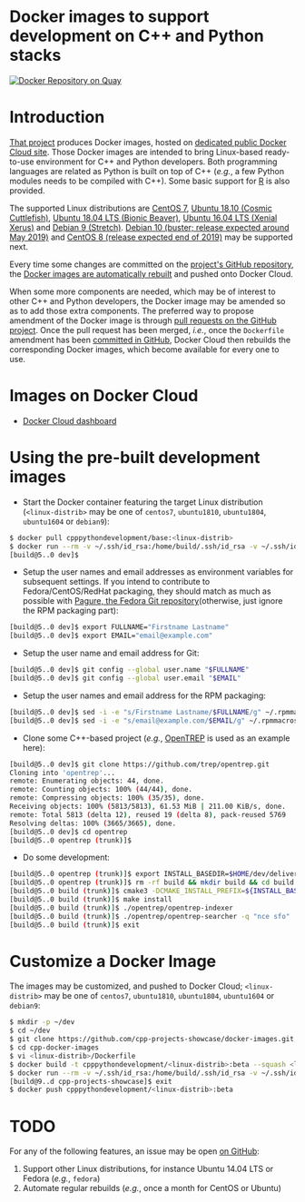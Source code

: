 Docker images to support development on C++ and Python stacks
=============================================================

[![Docker Repository on Quay](https://quay.io/repository/cpppythondevelopment/base/status "Docker Repository on Quay")](https://quay.io/repository/cpppythondevelopment/base)

# Introduction
[That project](https://github.com/cpp-projects-showcase/docker-images)
produces Docker images, hosted on [dedicated
public Docker Cloud site](https://cloud.docker.com/u/cpppythondevelopment/repository/docker/cpppythondevelopment/base).
Those Docker images are intended to bring Linux-based ready-to-use environment
for C++ and Python developers. Both programming languages are related
as Python is built on top of C++ (_e.g._, a few Python modules needs
to be compiled with C++).
Some basic support for [R](http://r-project.org) is also provided.

The supported Linux distributions are
[CentOS 7](https://wiki.centos.org/Manuals/ReleaseNotes/CentOS7),
[Ubuntu 18.10 (Cosmic Cuttlefish)](http://releases.ubuntu.com/18.10/),
[Ubuntu 18.04 LTS (Bionic Beaver)](http://releases.ubuntu.com/18.04/),
[Ubuntu 16.04 LTS (Xenial Xerus)](http://releases.ubuntu.com/16.04/)
and [Debian 9 (Stretch)](https://www.debian.org/releases/stretch/).
[Debian 10 (buster; release expected around May 2019)](https://www.debian.org/releases/buster/)
and [CentOS 8 (release expected end of 2019)](https://wiki.centos.org/Manuals/ReleaseNotes/CentOS8)
may be supported next.

Every time some changes are committed on the [project's GitHub
repository](https://github.com/cpp-projects-showcase/docker-images),
the [Docker images are automatically
rebuilt](https://cloud.docker.com/u/cpppythondevelopment/repository/docker/cpppythondevelopment/base/timeline)
and pushed onto Docker Cloud.

When some more components are needed, which may be of interest to other
C++ and Python developers, the Docker image may be amended so as to add
those extra components.
The preferred way to propose amendment of the Docker image is through
[pull requests on the GitHub
project](https://github.com/cpp-projects-showcase/docker-images/pulls).
Once the pull request has been merged, _i.e._, once the `Dockerfile` amendment
has been [committed in
GitHub](https://github.com/cpp-projects-showcase/docker-images/commits/master),
Docker Cloud then rebuilds the corresponding Docker images, which become
available for every one to use.

# Images on Docker Cloud
* [Docker Cloud dashboard](https://cloud.docker.com/u/cpppythondevelopment/repository/docker/cpppythondevelopment/base)

# Using the pre-built development images
* Start the Docker container featuring the target Linux distribution
  (`<linux-distrib>` may be one of `centos7`, `ubuntu1810`, `ubuntu1804`,
   `ubuntu1604` or `debian9`):
```bash
$ docker pull cpppythondevelopment/base:<linux-distrib>
$ docker run --rm -v ~/.ssh/id_rsa:/home/build/.ssh/id_rsa -v ~/.ssh/id_rsa.pub:/home/build/.ssh/id_rsa.pub -it cpppythondevelopment/base:<linux-distrib>
[build@5..0 dev]$ 
```

* Setup the user names and email addresses as environment variables for
  subsequent settings. If you intend to contribute to Fedora/CentOS/RedHat
  packaging, they should match as much as possible with
  [Pagure, the Fedora Git repository](https://src.fedoraproject.org/settings#nav-email-tab)(otherwise, just ignore the RPM packaging part):
```bash
[build@5..0 dev]$ export FULLNAME="Firstname Lastname"
[build@5..0 dev]$ export EMAIL="email@example.com"
```

* Setup the user name and email address for Git:
```bash
[build@5..0 dev]$ git config --global user.name "$FULLNAME"
[build@5..0 dev]$ git config --global user.email "$EMAIL"
```

* Setup the user names and email address for the RPM packaging:
```bash
[build@5..0 dev]$ sed -i -e "s/Firstname Lastname/$FULLNAME/g" ~/.rpmmacros
[build@5..0 dev]$ sed -i -e "s/email@example.com/$EMAIL/g" ~/.rpmmacros
```

* Clone some C++-based project (_e.g._,
  [OpenTREP](http://github.com/trep/opentrep) is used as an example here):
```bash
[build@5..0 dev]$ git clone https://github.com/trep/opentrep.git
Cloning into 'opentrep'...
remote: Enumerating objects: 44, done.
remote: Counting objects: 100% (44/44), done.
remote: Compressing objects: 100% (35/35), done.
Receiving objects: 100% (5813/5813), 61.53 MiB | 211.00 KiB/s, done.
remote: Total 5813 (delta 12), reused 19 (delta 8), pack-reused 5769
Resolving deltas: 100% (3665/3665), done.
[build@5..0 dev]$ cd opentrep
[build@5..0 opentrep (trunk)]$ 
```

* Do some development:
```bash
[build@5..0 opentrep (trunk)]$ export INSTALL_BASEDIR=$HOME/dev/deliveries && export TREP_VER=99.99.99 && if [ -d /usr/lib64 ]; then LIBSUFFIX=64; fi && export LIBSUFFIX_4_CMAKE="-DLIB_SUFFIX=$LIBSUFFIX"
[build@5..0 opentrep (trunk)]$ rm -rf build && mkdir build && cd build
[build@5..0 build (trunk)]$ cmake3 -DCMAKE_INSTALL_PREFIX=${INSTALL_BASEDIR}/opentrep-$TREP_VER  -DCMAKE_BUILD_TYPE:STRING=Debug -DINSTALL_DOC:BOOL=OFF -DRUN_GCOV:BOOL=OFF ${LIBSUFFIX_4_CMAKE} ..
[build@5..0 build (trunk)]$ make install
[build@5..0 build (trunk)]$ ./opentrep/opentrep-indexer
[build@5..0 build (trunk)]$ ./opentrep/opentrep-searcher -q "nce sfo"
[build@5..0 build (trunk)]$ exit
```

# Customize a Docker Image
The images may be customized, and pushed to Docker Cloud;
`<linux-distrib>` may be one of `centos7`, `ubuntu1810`, `ubuntu1804`,
`ubuntu1604` or `debian9`:
```bash
$ mkdir -p ~/dev
$ cd ~/dev
$ git clone https://github.com/cpp-projects-showcase/docker-images.git cpp-docker-images
$ cd cpp-docker-images
$ vi <linux-distrib>/Dockerfile
$ docker build -t cpppythondevelopment/<linux-distrib>:beta --squash <linux-distrib>/
$ docker run --rm -v ~/.ssh/id_rsa:/home/build/.ssh/id_rsa -v ~/.ssh/id_rsa.pub:/home/build/.ssh/id_rsa.pub -it cpppythondevelopment/<linux-distrib>:beta
[build@9..d cpp-projects-showcase]$ exit
$ docker push cpppythondevelopment/<linux-distrib>:beta
```

# TODO
For any of the following features, an issue may be open
[on GitHub](https://github.com/cpp-projects-showcase/docker-images/issues):
1. Support other Linux distributions, for instance Ubuntu 14.04 LTS
   or Fedora (_e.g._, `fedora`)
2. Automate regular rebuilds (_e.g._, once a month for CentOS or Ubuntu)


